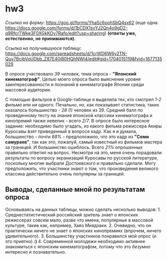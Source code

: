 # hw3
*Ссылка на форму*: https://goo.gl/forms/YhaSc6oohSbQ4sx62 (еще одна: https://docs.google.com/forms/d/1bCDX1svYJ2Qn4o9gD2-q9RfcrTWke3F0XGkKOy7Rafo/edit?usp=sharing) **(ответы уже, естественно, не принимаются)**.

*Ссылка на получившуюся таблицу*: https://docs.google.com/spreadsheets/d/1crWD6W6y2TN-Quv7BcjbVoUDbb_Z87E40iB0HQhNWI4/edit#gid=1704015119&fvid=1677135029

В опросе участвовало *39 человек*, тема опроса - **"Японский кинематограф"**. Целью моего опроса было выяснение уровня заинтересованности и познаний в кинематографе Японии среди массовой аудитории.

С помощью фильтров в Google-таблице я выделила тех, кто смотрел *1-2 фильма* или *ни одного*. Печально, но, как показывает статистика, таких оказалось большинство - *28 (!)* человек из 39. Средний балл по проведенному тесту на знание японской классики кинематографа и кинопремий также невелик - всего *2/7*. В опросе было интересное задание: необходимо было угадать, из какого фильма режиссера Акиры Куросавы взят приведенный в вопросе кадр. Как я и думала, большинство - почти *68%* - предположило, что это кадр из **"Семи самураев"**, так как это, пожалуй, самый известный из фильмов мастера за границей. И большинство ошиблось. Всего *21%* опрошенных правильно ответил на вопрос. Несмотря на это, меня очень порадовали результаты по вопросу экранизаций Куросавы по русской литературе, поскольку многие выбрали Достоевского и правильно сделали. Могу предположить, что участники знают о том, что произведения великого классика действительно очень популярны за границей. 

## Выводы, сделанные мной по результатам опроса

Основываясь на данных таблицы, можно сделать несколько выводов:
    1. Среднестатистический российский зритель знает о японских режиссерах совсем мало, разве что имена, популярные в массовой культуре, такие как, например, Хаяо Миядзаки.
    2. Очевидно, что он практически ничего не знает о японских кинопремиях (впрочем, ничего удивительного).
    3. Большинству участников понравился мой опрос (и это приятно) **:)**
    4. Современной молодежи необходимо активнее знакомиться с японским кинематографом, потому что это *безумно* интересно и познавательно.
